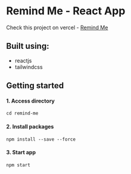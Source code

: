 # Remind Me - React App
Check this project on vercel - [Remind Me](https://remind-16o9610mf-xshiro2.vercel.app)
## Built using:
- reactjs
- tailwindcss

## Getting started
#### 1. Access directory
```
cd remind-me
```
#### 2. Install packages
```
npm install --save --force
```
#### 3. Start app
```
npm start
```